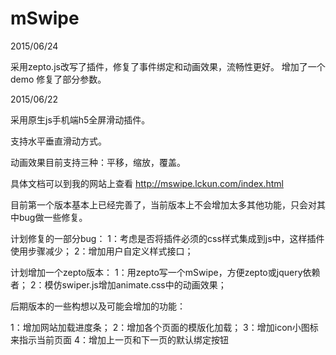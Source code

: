 # mSwipe
2015/06/24

采用zepto.js改写了插件，修复了事件绑定和动画效果，流畅性更好。
增加了一个demo
修复了部分参数。

2015/06/22

采用原生js手机端h5全屏滑动插件。

支持水平垂直滑动方式。

动画效果目前支持三种：平移，缩放，覆盖。

具体文档可以到我的网站上查看
http://mswipe.lckun.com/index.html

目前第一个版本基本上已经完善了，当前版本上不会增加太多其他功能，只会对其中bug做一些修复。

计划修复的一部分bug：
1：考虑是否将插件必须的css样式集成到js中，这样插件使用步骤减少；
2：增加用户自定义样式接口；

计划增加一个zepto版本：
1：用zepto写一个mSwipe，方便zepto或jquery依赖者；
2：模仿swiper.js增加animate.css中的动画效果；


后期版本的一些构想以及可能会增加的功能：

1：增加网站加载进度条；
2：增加各个页面的模版化加载；
3：增加icon小图标来指示当前页面
4：增加上一页和下一页的默认绑定按钮

